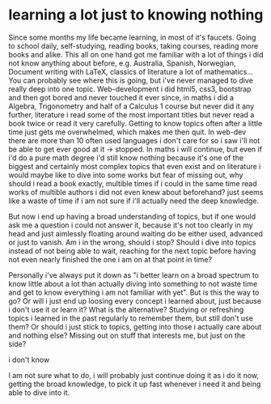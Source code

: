 # learning a lot just to knowing nothing

Since some months my life became learning, in most of it's faucets.
Going to school daily, self-studying, reading books, taking courses,
reading more books and alike. This all on one hand got me familiar with
a lot of things i did not know anything about before, e.g. Australia,
Spanish, Norwegian, Document writing with LaTeX, classics of
literature a lot of mathematics... You can probably see where this is
going, but i've never managed to dive really deep into one topic.
Web-development i did html5, css3, bootstrap and then got bored and
never touched it ever since, in maths i did a Algebra, Trigonometry
and half of a Calculus 1 course but never did it any further,
literature i read some of the most important titles but never read a
book twice or read it very carefully. Getting to know topics often
after a little time just gets me overwhelmed, which makes me then
quit. In web-dev there are more than 10 often used languages i don't
care for
so i saw i'll not be able to get ever good at it -> stopped. In maths i
will continue, but even if i'd do a pure math degree i'd still know
nothing because it's one of the biggest and certainly most complex
topics that even exist and on literature i would maybe like to dive into
some works but fear of missing out, why should i read a book exactly,
multible times if i could in the same time read works of multible
authors i did not even knew about beforehand? 
just seems like a waste of time if i am not sure if i'll actually need
the deep knowledge.

But now i end up having a broad understanding of topics, but if one
would ask me a question i could not answer it, because it's not too
clearly in my head and just aimlessly floating around waiting do be
either used, advanced or just to vanish. Am i in the wrong, should i
stop? Should i dive into topics instead of not being able to wait,
reaching for the next topic before having not even nearly finished the
one i am on at that point in time?

Personally i've always put it down as "i better learn on a broad
spectrum to know little about a lot than actually diving into something
to not waste time and get to know everything i am not familiar with
yet". But is this the way to go? Or will i just end up loosing every
concept i learned about, just because i don't use it or learn it?
What is the alternative? Studying or refreshing topics i learned in the
past regularly to remember them, but still don't use them?
Or should i just stick to topics, getting into those i actually care
about and nothing else? Missing out on stuff that interests me, but just
on the side?

i don't know

I am not sure what to do, i will probably just continue doing it as i do
it now, getting the broad knowledge, to pick it up fast whenever i need
it and being able to dive into it.
